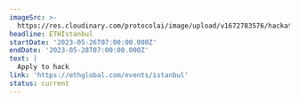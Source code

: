 ```yaml
---
imageSrc: >-
  https://res.cloudinary.com/protocolai/image/upload/v1672783576/hackathons/ethistanbul_pi3uz8.png
headline: ETHIstanbul
startDate: '2023-05-26T07:00:00.000Z'
endDate: '2023-05-28T07:00:00.000Z'
text: |
  Apply to hack
link: 'https://ethglobal.com/events/istanbul'
status: current
---
```


